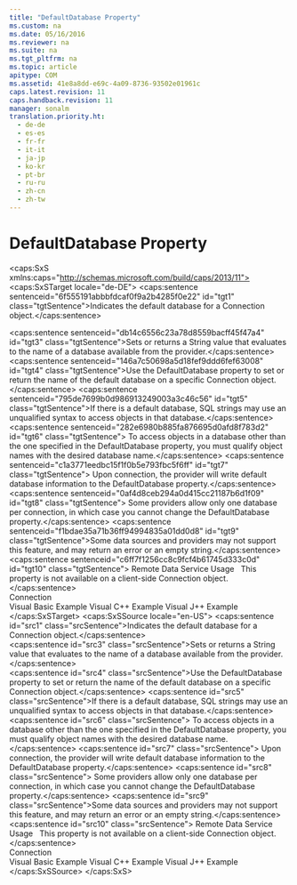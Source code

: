 ```yaml
---
title: "DefaultDatabase Property"
ms.custom: na
ms.date: 05/16/2016
ms.reviewer: na
ms.suite: na
ms.tgt_pltfrm: na
ms.topic: article
apitype: COM
ms.assetid: 41e8a8dd-e69c-4a09-8736-93502e01961c
caps.latest.revision: 11
caps.handback.revision: 11
manager: sonalm
translation.priority.ht: 
  - de-de
  - es-es
  - fr-fr
  - it-it
  - ja-jp
  - ko-kr
  - pt-br
  - ru-ru
  - zh-cn
  - zh-tw
---
```

# DefaultDatabase Property
<?xml version="1.0" encoding="utf-8"?>
<caps:SxS xmlns:caps="http://schemas.microsoft.com/build/caps/2013/11">
  <caps:SxSTarget locale="de-DE">
    <developerReferenceWithoutSyntaxDocument xsi:schemaLocation="http://ddue.schemas.microsoft.com/authoring/2003/5 http://dduestorage.blob.core.windows.net/ddueschema/developer.xsd" xmlns="http://ddue.schemas.microsoft.com/authoring/2003/5" xmlns:xlink="http://www.w3.org/1999/xlink" xmlns:xsi="http://www.w3.org/2001/XMLSchema-instance">
      <introduction>
        <para>
          <caps:sentence sentenceid="6f555191abbbfdcaf0f9a2b4285f0e22" id="tgt1" class="tgtSentence">Indicates the default database for a <legacyLink xlink:href="ef6b1824-5b12-43db-89d7-8f3d13896d4d">Connection</legacyLink> object.</caps:sentence>
        </para>
      </introduction>
      <section>
        <title>
          <caps:sentence sentenceid="6f253c84dca33d0cd6f1b864ea701e8a" id="tgt2" class="tgtSentence">Settings and Return Values</caps:sentence>
        </title>
        <content>
          <para>
            <caps:sentence sentenceid="db14c6556c23a78d8559bacff45f47a4" id="tgt3" class="tgtSentence">Sets or returns a <languageKeyword>String</languageKeyword> value that evaluates to the name of a database available from the provider.</caps:sentence>
          </para>
        </content>
      </section>
      <languageReferenceRemarks>
        <content>
          <para>
            <caps:sentence sentenceid="146a7c50698a5d18fef9ddd6fef63008" id="tgt4" class="tgtSentence">Use the <legacyBold>DefaultDatabase</legacyBold> property to set or return the name of the default database on a specific <legacyBold>Connection</legacyBold> object.</caps:sentence>
          </para>
          <para>
            <caps:sentence sentenceid="795de7699b0d986913249003a3c46c56" id="tgt5" class="tgtSentence">If there is a default database, SQL strings may use an unqualified syntax to access objects in that database.</caps:sentence>
            <caps:sentence sentenceid="282e6980b885fa876695d0afd8f783d2" id="tgt6" class="tgtSentence"> To access objects in a database other than the one specified in the <legacyBold>DefaultDatabase</legacyBold> property, you must qualify object names with the desired database name.</caps:sentence>
            <caps:sentence sentenceid="c1a3771eedbc15f1f0b5e793fbc5f6ff" id="tgt7" class="tgtSentence"> Upon connection, the provider will write default database information to the <legacyBold>DefaultDatabase</legacyBold> property.</caps:sentence>
            <caps:sentence sentenceid="0af4d8ceb294a0d415cc21187b6d1f09" id="tgt8" class="tgtSentence"> Some providers allow only one database per connection, in which case you cannot change the <legacyBold>DefaultDatabase</legacyBold> property.</caps:sentence>
          </para>
          <para>
            <caps:sentence sentenceid="f1bdae35a71b36ff94994835a01dd0d8" id="tgt9" class="tgtSentence">Some data sources and providers may not support this feature, and may return an error or an empty string.</caps:sentence>
          </para>
          <alert class="note">
            <para>
              <caps:sentence sentenceid="c6ff7f1256cc8c9fcf4b61745d333c0d" id="tgt10" class="tgtSentence"> <legacyBold>Remote Data Service Usage</legacyBold>   This property is not available on a client-side <legacyBold>Connection</legacyBold> object.</caps:sentence>
            </para>
          </alert>
        </content>
      </languageReferenceRemarks>
      <section>
        <title>
          <caps:sentence sentenceid="2f342d3be839cc5b67ae0de7d404b8e6" id="tgt11" class="tgtSentence">Applies To</caps:sentence>
        </title>
        <content>
          <para>
            <link xlink:href="ef6b1824-5b12-43db-89d7-8f3d13896d4d">Connection</link>
          </para>
        </content>
      </section>
      <relatedTopics>
        <link xlink:href="677e1dbe-bcf6-4028-a62c-e99b1c88bf7b">Visual Basic Example</link>
        <link xlink:href="d9868c99-425a-4b10-af67-1929ed513fda">Visual C++ Example</link>
        <link xlink:href="fdc26576-37d0-4fa1-9afa-75d0e7133675">Visual J++ Example</link>
      </relatedTopics>
    </developerReferenceWithoutSyntaxDocument>
  </caps:SxSTarget>
  <caps:SxSSource locale="en-US">
    <developerReferenceWithoutSyntaxDocument xsi:schemaLocation="http://ddue.schemas.microsoft.com/authoring/2003/5 http://dduestorage.blob.core.windows.net/ddueschema/developer.xsd" xmlns="http://ddue.schemas.microsoft.com/authoring/2003/5" xmlns:xlink="http://www.w3.org/1999/xlink" xmlns:xsi="http://www.w3.org/2001/XMLSchema-instance">
      <introduction>
        <para>
          <caps:sentence id="src1" class="srcSentence">Indicates the default database for a <legacyLink xlink:href="ef6b1824-5b12-43db-89d7-8f3d13896d4d">Connection</legacyLink> object.</caps:sentence>
        </para>
      </introduction>
      <section>
        <title>
          <caps:sentence id="src2" class="srcSentence">Settings and Return Values</caps:sentence>
        </title>
        <content>
          <para>
            <caps:sentence id="src3" class="srcSentence">Sets or returns a <languageKeyword>String</languageKeyword> value that evaluates to the name of a database available from the provider.</caps:sentence>
          </para>
        </content>
      </section>
      <languageReferenceRemarks>
        <content>
          <para>
            <caps:sentence id="src4" class="srcSentence">Use the <legacyBold>DefaultDatabase</legacyBold> property to set or return the name of the default database on a specific <legacyBold>Connection</legacyBold> object.</caps:sentence>
          </para>
          <para>
            <caps:sentence id="src5" class="srcSentence">If there is a default database, SQL strings may use an unqualified syntax to access objects in that database.</caps:sentence>
            <caps:sentence id="src6" class="srcSentence"> To access objects in a database other than the one specified in the <legacyBold>DefaultDatabase</legacyBold> property, you must qualify object names with the desired database name.</caps:sentence>
            <caps:sentence id="src7" class="srcSentence"> Upon connection, the provider will write default database information to the <legacyBold>DefaultDatabase</legacyBold> property.</caps:sentence>
            <caps:sentence id="src8" class="srcSentence"> Some providers allow only one database per connection, in which case you cannot change the <legacyBold>DefaultDatabase</legacyBold> property.</caps:sentence>
          </para>
          <para>
            <caps:sentence id="src9" class="srcSentence">Some data sources and providers may not support this feature, and may return an error or an empty string.</caps:sentence>
          </para>
          <alert class="note">
            <para>
              <caps:sentence id="src10" class="srcSentence"> <legacyBold>Remote Data Service Usage</legacyBold>   This property is not available on a client-side <legacyBold>Connection</legacyBold> object.</caps:sentence>
            </para>
          </alert>
        </content>
      </languageReferenceRemarks>
      <section>
        <title>
          <caps:sentence id="src11" class="srcSentence">Applies To</caps:sentence>
        </title>
        <content>
          <para>
            <link xlink:href="ef6b1824-5b12-43db-89d7-8f3d13896d4d">Connection</link>
          </para>
        </content>
      </section>
      <relatedTopics>
        <link xlink:href="677e1dbe-bcf6-4028-a62c-e99b1c88bf7b">Visual Basic Example</link>
        <link xlink:href="d9868c99-425a-4b10-af67-1929ed513fda">Visual C++ Example</link>
        <link xlink:href="fdc26576-37d0-4fa1-9afa-75d0e7133675">Visual J++ Example</link>
      </relatedTopics>
    </developerReferenceWithoutSyntaxDocument>
  </caps:SxSSource>
</caps:SxS>